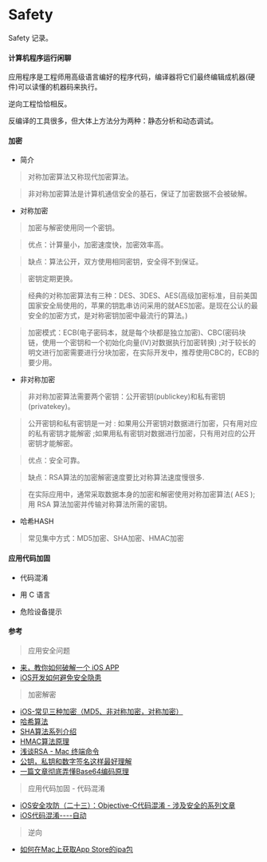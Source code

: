 # Safety
Safety 记录。

#### 计算机程序运行闲聊

应用程序是工程师用高级语言编好的程序代码，编译器将它们最终编辑成机器(硬件)可以读懂的机器码来执行。

逆向工程恰恰相反。

反编译的工具很多，但大体上方法分为两种：静态分析和动态调试。

<!-- 静态分析 -->

#### 加密

* 简介

> 对称加密算法又称现代加密算法。

> 非对称加密算法是计算机通信安全的基石，保证了加密数据不会被破解。

* 对称加密

> 加密与解密使用同一个密钥。

> 优点：计算量小，加密速度快，加密效率高。

> 缺点：算法公开，双方使用相同密钥，安全得不到保证。

> 密钥定期更换。

> 经典的对称加密算法有三种：DES、3DES、AES(高级加密标准，目前美国国家安全局使用的，苹果的钥匙串访问采用的就AES加密。是现在公认的最安全的加密方式，是对称密钥加密中最流行的算法。)

> 加密模式：ECB(电子密码本，就是每个块都是独立加密)、CBC(密码块链，使用一个密钥和一个初始化向量(IV)对数据执行加密转换) ;对于较长的明文进行加密需要进行分块加密，在实际开发中，推荐使用CBC的，ECB的要少用。

* 非对称加密

> 非对称加密算法需要两个密钥：公开密钥(publickey)和私有密钥(privatekey)。

> 公开密钥和私有密钥是一对 : 如果用公开密钥对数据进行加密，只有用对应的私有密钥才能解密 ;如果用私有密钥对数据进行加密，只有用对应的公开密钥才能解密。

> 优点：安全可靠。

> 缺点：RSA算法的加密解密速度要比对称算法速度慢很多.

> 在实际应用中，通常采取数据本身的加密和解密使用对称加密算法( AES );用 RSA 算法加密并传输对称算法所需的密钥。

* 哈希HASH

> 常见集中方式：MD5加密、SHA加密、HMAC加密

#### 应用代码加固

* 代码混淆

* 用 C 语言

* 危险设备提示

#### 参考

> 应用安全问题
* [来，教你如何破解一个 iOS APP](http://netsecurity.51cto.com/art/201810/584834.htm)
* [iOS开发如何避免安全隐患](http://www.cocoachina.com/articles/27047)

> 加密解密
* [iOS-常见三种加密（MD5、非对称加密，对称加密）](https://blog.csdn.net/ssy_1992/article/details/79094556)
* [哈希算法](https://blog.csdn.net/liushengxi_root/article/details/86571193)
* [SHA算法系列介绍](https://blog.csdn.net/wufaliang003/article/details/79782168)
* [HMAC算法原理](https://www.cnblogs.com/shoshana-kong/p/11497676.html)
* [浅谈RSA - Mac 终端命令](https://www.jianshu.com/p/6280aa136292)
* [公钥，私钥和数字签名这样最好理解](https://blog.csdn.net/tabactivity/article/details/49685319)
* [一篇文章彻底弄懂Base64编码原理](https://blog.csdn.net/wo541075754/article/details/81734770)


> 应用代码加固 - 代码混淆
* [iOS安全攻防（二十三）：Objective-C代码混淆 - 涉及安全的系列文章](https://blog.csdn.net/yiyaaixuexi/article/details/29201699)
* [iOS代码混淆----自动](https://www.jianshu.com/p/0d42e5c6361c)

> 逆向

* [如何在Mac上获取App Store的ipa包](https://www.jianshu.com/p/ce018473fad0)
